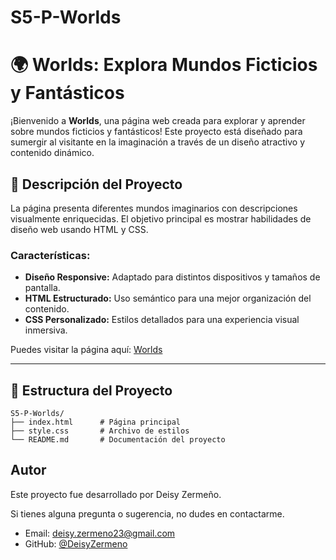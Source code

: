 # S5-P-Worlds
# 🌍 Worlds: Explora Mundos Ficticios y Fantásticos

¡Bienvenido a **Worlds**, una página web creada para explorar y aprender sobre mundos ficticios y fantásticos! Este proyecto está diseñado para sumergir al visitante en la imaginación a través de un diseño atractivo y contenido dinámico.

## 🌟 Descripción del Proyecto

La página presenta diferentes mundos imaginarios con descripciones visualmente enriquecidas. El objetivo principal es mostrar habilidades de diseño web usando HTML y CSS.

### Características:
- **Diseño Responsive:** Adaptado para distintos dispositivos y tamaños de pantalla.
- **HTML Estructurado:** Uso semántico para una mejor organización del contenido.
- **CSS Personalizado:** Estilos detallados para una experiencia visual inmersiva.

Puedes visitar la página aquí: [Worlds](https://deisyzermeno.github.io/S5-P-Worlds/)

---

## 📁 Estructura del Proyecto

```
S5-P-Worlds/
├── index.html      # Página principal
├── style.css       # Archivo de estilos
└── README.md       # Documentación del proyecto
```

## Autor

Este proyecto fue desarrollado por Deisy Zermeño.

Si tienes alguna pregunta o sugerencia, no dudes en contactarme.

- Email: deisy.zermeno23@gmail.com
- GitHub: [@DeisyZermeno](https://github.com/DeisyZermeno)
